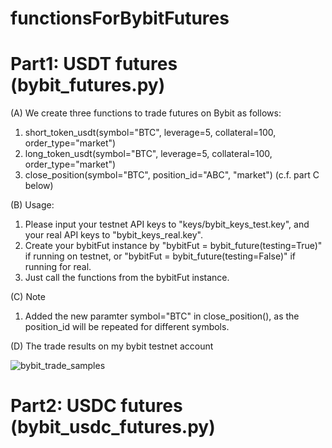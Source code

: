 # functionsForBybitFutures

Part1: USDT futures (bybit_futures.py)
======================================

(A) We create three functions to trade futures on Bybit as follows:

1) short_token_usdt(symbol="BTC", leverage=5, collateral=100, order_type="market")
2) long_token_usdt(symbol="BTC", leverage=5, collateral=100, order_type="market")
3) close_position(symbol="BTC", position_id="ABC", "market") (c.f. part C below)

(B) Usage:

1) Please input your testnet API keys to "keys/bybit_keys_test.key", and your real API keys to "bybit_keys_real.key".
2) Create your bybitFut instance by "bybitFut = bybit_future(testing=True)" if running on testnet, or "bybitFut = bybit_future(testing=False)" if running for real.
3) Just call the functions from the bybitFut instance.

(C) Note

1) Added the new paramter symbol="BTC" in close_position(), as the position_id will be repeated for different symbols.

(D) The trade results on my bybit testnet account

![bybit_trade_samples](https://user-images.githubusercontent.com/75365123/223401584-738ca588-bf54-429b-9953-a5d498551fbd.png)

Part2: USDC futures (bybit_usdc_futures.py)
===========================================

